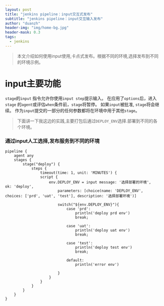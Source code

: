 ```yaml
---
layout: post
title: "jenkins pipeline：input交互式发布"
subtitle: "jenkins pipeline：input交互输入发布"
author: "duanzh"
header-img: "img/home-bg.jpg"
header-mask: 0.3
tags:
  - jenkins
---
```


> 本文介绍如何使用input使用,卡点式发布。根据不同的环境,选择发布到不同的环境示例。


# input主要功能
`stage`的`input` 指令允许你使用`input step`提示输入。 在应用了`options`后，进入`stage` 的`agent`或评估`when`条件前，`stage`将暂停。 如果`input`被批准, `stage`将会继续。 作为`input`提交的一部分的任何参数都将在环境中用于其他`stage`。



> 下面讲一下我这边的实践,主要打包后通过`DEPLOY_ENV`选择.部署到不同的各个环境。


### 通过input人工选择,发布服务到不同的环境

```
pipeline {
    agent any
    stages {
        stage("deploy") {
            steps {
                timeout(time: 1, unit: 'MINUTES') {
                script {
                    env.DEPLOY_ENV = input message: '选择部署的环境', ok: 'deploy',
                        parameters: [choice(name: 'DEPLOY_ENV', choices: ['prd', 'uat', 'test'], description: '选择部署环境')]

                        switch("${env.DEPLOY_ENV}"){
                            case 'prd':
                                println('deploy prd env')
                                break;

                            case 'uat':
                                println('deploy uat env')
                                break;

                            case 'test':
                                println('deploy test env')
                                break;
                            
                            default:
                                println('error env')

                        }
                    }
                }
            }
        }
    }
}
```
